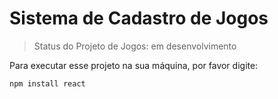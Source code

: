 # Sistema de Cadastro de Jogos

> Status do Projeto de Jogos: em desenvolvimento

Para executar esse projeto na sua máquina, por favor  digite:

```
npm install react
```
